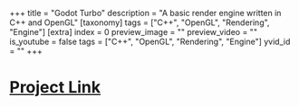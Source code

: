 +++
title = "Godot Turbo"
description = "A basic render engine written in C++ and OpenGL"
[taxonomy]
tags = ["C++", "OpenGL", "Rendering", "Engine"]
[extra]
index = 0
preview_image = ""
preview_video = ""
is_youtube = false
tags = ["C++", "OpenGL", "Rendering", "Engine"]
yvid_id = ""
+++

# [Project Link](https://git.hku.nl/joelle.ubink/glslopdrachten)

